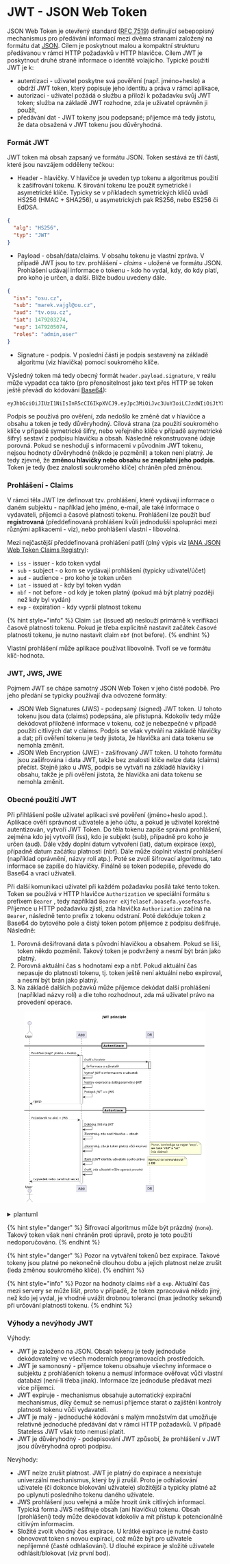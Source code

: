 # JWT - JSON Web Token

JSON Web Token je otevřený standard ([RFC 7519](https://www.rfc-editor.org/rfc/rfc7519)) definující sebepopisný mechanismus pro předávání informací mezi dvěma stranami založený na formátu dat [JSON](https://www.w3schools.com/js/js\_json\_intro.asp). Cílem je poskytnout malou a kompaktní strukturu předávanou v rámci HTTP požadavků v HTTP hlavičce. Cílem JWT je poskytnout druhé straně informace o identitě volajícího. Typické použití JWT je k:

* autentizaci - uživatel poskytne svá pověření (např. jméno+heslo) a obdrží JWT token, který popisuje jeho identitu a práva v rámci aplikace,
* autorizaci - uživatel požádá o službu a přiloží k požadavku svůj JWT token; služba na základě JWT rozhodne, zda je uživatel oprávněn ji použít,
* předávání dat - JWT tokeny jsou podepsané; příjemce má tedy jistotu, že data obsažená v JWT tokenu jsou důvěryhodná.

### Formát JWT

JWT token má obsah zapsaný ve formátu JSON. Token sestává ze tří částí, které jsou navzájem odděleny tečkou:

* Header - hlavičky. V hlavičce je uveden typ tokenu a algoritmus použití k zašifrování tokenu. K širování tokenu lze použít symetrické i asymetrické klíče. Typicky se v příkladech symetrických klíčů uvádí HS256 (HMAC + SHA256), u asymetrických pak RS256, nebo ES256 či EdDSA.

```json
{
  "alg": "HS256",
  "typ": "JWT"
}
```

* Payload - obsah/data/claims. V obsahu tokenu je vlastní zpráva. V případě JWT jsou to tzv. prohlášení - _claims_ - uložené ve formátu JSON. Prohlášení udávají informace o tokenu - kdo ho vydal, kdy, do kdy platí, pro koho je určen, a další. Blíže budou uvedeny dále.

```json
{
  "iss": "osu.cz",
  "sub": "marek.vajgl@ou.cz",
  "aud": "tv.osu.cz",
  "iat": 1479203274,
  "exp": 1479205074,
  "roles": "admin,user"
}
```

* Signature - podpis. V poslední části je podpis sestavený na základě algoritmu (viz hlavička) pomocí soukromého klíče.&#x20;

Výsledný token má tedy obecný formát `header.payload.signature`, v reálu může vypadat cca takto (pro přenositelnost jako text přes HTTP se token ještě převádí do kódování [Base64](https://cs.wikipedia.org/wiki/Base64)):

```
eyJhbGciOiJIUzI1NiIsInR5cCI6IkpXVCJ9.eyJpc3MiOiJvc3UuY3oiLCJzdWIiOiJtYXJlay52YWpnbEBvdS5jeiIsImF1ZCI6InR2Lm9zdS5jeiIsImlhdCI6MTQ3OTIwMzI3NCwiZXhwIjoxNDc5MjA1MDc0LCJyb2xlcyI6ImFkbWluLHVzZXIifQ.q24SEgxKvNxTn_hOhFniFeyjiRFcFSA69w07udIOeEY
```

Podpis se používá pro ověření, zda nedošlo ke změně dat v hlavičce a obsahu a token je tedy důvěryhodný. Cílová strana (za použití soukromého klíče v případě symetrické šifry, nebo veřejného klíče v případě asymetrické šifry) sestaví z podpisu hlavičku a obsah. Následně rekonstruované údaje porovná. Pokud se neshodují s informacemi v původním JWT tokenu, nejsou hodnoty důvěryhodné (někdo je pozměnil) a token není platný. Je tedy zjevné, že **změnou hlavičky nebo obsahu se zneplatní jeho podpis.** Token je tedy (bez znalosti soukromého klíče) chráněn před změnou.&#x20;

### Prohlášení - Claims

V rámci těla JWT lze definovat tzv. prohlášení, které vydávají informace o daném subjektu - například jeho jméno, e-mail, ale také informace o vydavateli, příjemci a časové platnosti tokenu. Prohlášení lze použít buď **registrovaná** (předdefinovaná prohlášení kvůli jednodušší spolupráci mezi různými aplikacemi - viz), nebo prohlášení vlastní - libovolná.

Mezi nejčastější předdefinovaná prohlášení patří (plný výpis viz [IANA JSON Web Token Claims Registry](https://www.iana.org/assignments/jwt/jwt.xhtml#claims)):

* `iss` - issuer - kdo token vydal
* `sub` - subject - o kom se vydávají prohlášení (typicky uživatel/účet)
* `aud` - audience - pro koho je token určen
* `iat` - issued at - kdy byl token vydán
* `nbf` - not before - od kdy je token platný (pokud má být platný později než kdy byl vydán)
* `exp` - expiration - kdy vyprší platnost tokenu

{% hint style="info" %}
Claim `iat` (issued at) neslouží primárně k verifikaci časové platnosti tokenu. Pokud je třeba explicitně nastavit začátek časové platnosti tokenu, je nutno nastavit claim `nbf` (not before).
{% endhint %}

Vlastní prohlášení může aplikace používat libovolně. Tvoří se ve formátu klíč-hodnota.&#x20;

### JWT, JWS, JWE

Pojmem JWT se chápe samotný JSON Web Token v jeho čisté podobě. Pro jeho předání se typicky používají dva odvozené formáty:

* JSON Web Signatures (JWS) - podepsaný (signed) JWT token. U tohoto tokenu jsou data (claims) podepsána, ale přístupná. Kdokoliv tedy může dekódovat přiložené informace v tokenu, což je nebezpečné v případě použití citlivých dat v claims. Podpis se však vytváří na základě hlavičky a dat; při ověření tokenu je tedy jistota, že hlavička ani data tokenu se nemohla změnit.
* JSON Web Encryption (JWE) - zašifrovaný JWT token. U tohoto formátu jsou zašifrována i data JWT, takže bez znalosti klíče nelze data (claims) přečíst. Stejně jako u JWS, podpis se vytváří na základě hlavičky i obsahu, takže je při ověření jistota, že hlavička ani data tokenu se nemohla změnit.

### Obecné použití JWT

Při přihlášení  pošle uživatel aplikaci své pověření (jméno+heslo apod.). Aplikace ověří správnost uživatele a jeho účtu, a pokud je uživatel korektně autentizován, vytvoří JWT Token. Do těla tokenu zapíše správná prohlášení, zejména kdo jej vytvořil (iss), kdo je subjekt (sub), případně pro koho je určen (aud). Dále vždy doplní datum vytvoření (iat), datum expirace (exp), případně datum začátku platnosti (nbf). Dále může doplnit vlastní prohlášení (například oprávnění, názvy rolí atp.). Poté se zvolí šifrovací algoritmus, tato informace se zapíše do hlavičky. Finálně se token podepíše, převede do Base64 a vrací uživateli.

Při další komunikaci uživatel při každém požadavku posílá také tento token. Token se používá v HTTP hlavičce `Authorization` ve speciální formátu s prefixem `Bearer` , tedy například `Bearer eXjfelasef.boasefa.yosefeasfe`. Příjemce u HTTP požadavku zjistí, zda hlavička `Authorization` začíná na `Bearer`, následně tento prefix z tokenu odstraní. Poté dekóduje token z Base64 do bytového pole a čistý token potom příjemce z podpisu dešifruje. Následně:

1. Porovná dešifrovaná data s původní hlavičkou a obsahem. Pokud se liší, token někdo pozměnil. Takový token je podvržený a nesmí být brán jako platný.
2. Porovná aktuální čas s hodnotami exp a nbf. Pokud aktuální čas nepasuje do platnosti tokenu, tj. token ještě není aktuální nebo expiroval, a nesmí být brán jako platný.
3. Na základě dalších požavků může příjemce dekódat další prohlášení (například názvy rolí) a dle toho rozhodnout, zda má uživatel právo na provedení operace.

<figure><img src="../.gitbook/assets/jwt.png" alt=""><figcaption></figcaption></figure>

<details>

<summary>plantuml</summary>

@startuml

title "JWT princip"

actor User participant App database DB

\== Autentizace ==

User -> App : Pověření (např. jméno + heslo) activate App App -> DB : Ověř uživatele activate DB DB --> App : (informace o uživateli) deactivate DB App -> App : Vytvoř JWT s informacemi o uživateli App -> App : Nastav expiraci (a další parametry) JWT App -> App : Podepiš JWT => JWS App --> User: (JWS) deactivate App

\== Autorizace ==

User -> App : Požadavek na akci + JWS activate App App -> App : Dekóduj JWS na JWT App -> App : Zkontroluj, zda sedí hlavička + obsah App -> App : Zkontroluj, zda je token platný vůči expiraci note right: Pozor, kontroluje se nejen "exp",\nale také "nbf" a "iat"\n(viz claims) App -> App : Zjisti z JWT identitu uživatele a jeho práva note right: Nemusí se komunikovat\ns DB App -> App : Ověř, zda uživatel může operaci provést App --> User : (výsledek nebo zamítnutí akce)

@enduml

</details>

{% hint style="danger" %}
Šifrovací algoritmus může být prázdný (`none`). Takový token však není chráněn proti úpravě, proto je toto použití nedoporučováno.
{% endhint %}

{% hint style="danger" %}
Pozor na vytváření tokenů bez expirace. Takové tokeny jsou platné po nekonečně dlouhou dobu a jejich platnost nelze zrušit (leda změnou soukromého klíče).
{% endhint %}

{% hint style="info" %}
Pozor na hodnoty claims `nbf` a `exp`. Aktuální čas mezi servery se může lišit, proto v případě, že token zpracovává někdo jiný, než kdo jej vydal, je vhodné uvážit drobnou toleranci (max jednotky sekund) při určování platnosti tokenu.
{% endhint %}

### Výhody a nevýhody JWT

Výhody:

* JWT je založeno na JSON. Obsah tokenu je tedy jednoduše dekódovatelný ve všech moderních programovacích prostředcích.
* JWT je samonosný - příjemce tokenu obsahuje všechny informace o subjektu z prohlášeních tokenu a nemusí informace ověřovat vůči vlastní databázi (není-li třeba jinak). Informace lze jednoduše předávat mezi více příjemci.
* JWT expiruje - mechanismus obsahuje automatický expirační mechanismus, díky čemuž se nemusí příjemce starat o zajištění kontroly platnosti tokenu vůči vydavateli.
* JWT je malý - jednoduché kódování s malým množstvím dat umožňuje relativně jednoduché předávání dat v rámci HTTP požadavků. V případě Stateless JWT však toto nemusí platit.
* JWT je důvěryhodný - podepisování JWT způsobí, že prohlášení v JWT jsou důvěryhodná oproti podpisu.

Nevýhody:

* JWT nelze zrušit platnost. JWT je platný do expirace a neexistuje univerzální mechanismus, který by ji zrušil. Proto je odhlašování uživatele (či dokonce blokování uživatele) složitější a typicky platné až po uplynutí posledního tokenu daného uživatele.
* JWS prohlášení jsou veřejná a může hrozit únik citlivých informací. Typická forma JWS nešifruje obsah (ani hlavičku) tokenu. Obsah (prohlášení) tedy může dekódovat kdokoliv a mít přístup k potencionálně citlivým informacím.
* Složité zvolit vhodný čas expirace. U krátké expirace je nutné často obnovovat token s novou expirací, což může být pro uživatele nepříjemné (časté odhlašování). U dlouhé expirace je složité uživatele odhlásit/blokovat (viz první bod).
